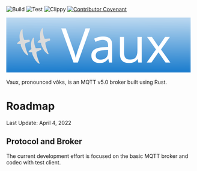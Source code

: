 ![Build](https://github.com/bytetrail/vaux/actions/workflows/rust-build.yaml/badge.svg)
![Test](https://github.com/bytetrail/vaux/actions/workflows/rust-test.yaml/badge.svg)
![Clippy](https://github.com/bytetrail/vaux/actions/workflows/rust-clippy.yaml/badge.svg)
[![Contributor Covenant](https://img.shields.io/badge/Contributor%20Covenant-2.1-4baaaa.svg)](CODE_OF_CONDUCT.md)

![Logo](images/vaux-logo.svg) 


Vaux, pronounced vôks, is an MQTT v5.0 broker built using Rust. 

# Roadmap
Last Update: April 4, 2022

## Protocol and Broker
The current development effort is focused on the basic MQTT broker and codec 
with test client. 





